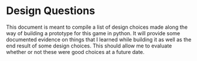 # Design Questions
This document is meant to compile a list of design choices made along the way of building a prototype for this game in python. It will provide some documented evidence on things that I learned while building it as well as the end result of some design choices. This should allow me to evaluate whether or not these were good choices at a future date.